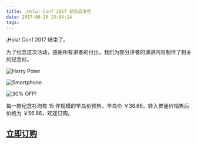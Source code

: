 ```yaml
---
title: ¡Hola! Conf 2017 纪念品发售
date: 2017-08-10 13:04:14
tags:
---
```


¡Hola! Conf 2017 结束了。

为了纪念这次活动，感谢所有讲者的付出，我们为部分讲者的演讲内容制作了相关的纪念衫。

<!-- more -->

![Harry Poter](http://hola.app-cdn.vvd.nbyg.net/store/img/t-17hp.png)

![Smartphone](http://hola.app-cdn.vvd.nbyg.net/store/img/t-17sp.png)

![30% OFF!](http://hola.app-cdn.vvd.nbyg.net/store/img/t-17tp.png)

每一款纪念衫均有 15 件规模的早鸟价预售，早鸟价 ￥36.66。转入普通价销售后价格为 ￥56.66，欢迎订购。

## [立即订购](http://teamhola.mikecrm.com/cXWWhWv)